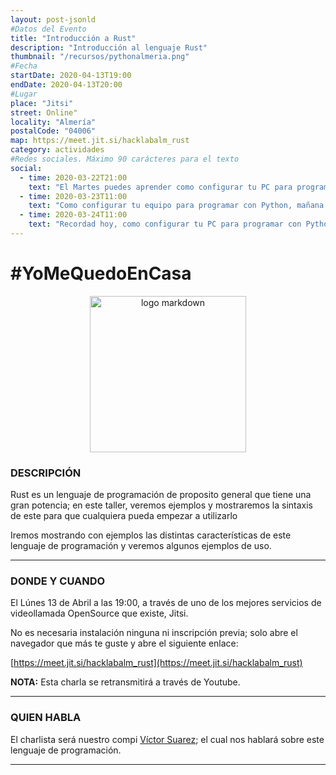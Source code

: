 ```yaml
---
layout: post-jsonld
#Datos del Evento
title: "Introducción a Rust"
description: "Introducción al lenguaje Rust"
thumbnail: "/recursos/pythonalmeria.png"
#Fecha
startDate: 2020-04-13T19:00
endDate: 2020-04-13T20:00
#Lugar
place: "Jitsi"
street: Online"
locality: "Almería"
postalCode: "04006"
map: https://meet.jit.si/hacklabalm_rust
category: actividades
#Redes sociales. Máximo 90 carácteres para el texto
social:
  - time: 2020-03-22T21:00
    text: "El Martes puedes aprender como configurar tu PC para programar con Python"
  - time: 2020-03-23T11:00
    text: "Como configurar tu equipo para programar con Python, mañana a las 19:00"	
  - time: 2020-03-24T11:00
    text: "Recordad hoy, como configurar tu PC para programar con Python"
---
```


# #YoMeQuedoEnCasa

<center><img src="https://upload.wikimedia.org/wikipedia/commons/thumb/d/d5/Rust_programming_language_black_logo.svg/240px-Rust_programming_language_black_logo.svg.png" alt="logo markdown" style="width: 250px"></center>

### DESCRIPCIÓN


Rust es un lenguaje de programación de proposito general que tiene una gran potencia; en este taller, veremos ejemplos y mostraremos la sintaxis de este para que cualquiera pueda empezar a utilizarlo

Iremos mostrando con ejemplos las distintas características de este lenguaje de programación y veremos algunos ejemplos de uso.

---

### DONDE Y CUANDO

El Lúnes 13 de Abril a las 19:00, a través de uno de los mejores servicios de videollamada OpenSource que existe, Jitsi.

No es necesaria instalación ninguna ni inscripción previa; solo abre el navegador que más te guste y abre el siguiente enlace:

[https://meet.jit.si/hacklabalm_rust](https://meet.jit.si/hacklabalm_rust)

**NOTA:** Esta charla se retransmitirá a través de Youtube.

---

### QUIEN HABLA

El charlista será nuestro compi [Víctor Suarez](https://twitter.com/zerasul); el cual nos hablará sobre este lenguaje de programación.

---